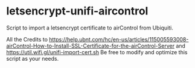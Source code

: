 # letsencrypt-unifi-aircontrol

Script to import a letsencrypt certificate to airControl from Ubiquiti.

All the Credits to https://help.ubnt.com/hc/en-us/articles/115005593008-airControl-How-to-Install-SSL-Certificate-for-the-airControl-Server and https://util.wifi.gl/unifi-import-cert.sh
Be free to modify and optimize this script as your needs. 
